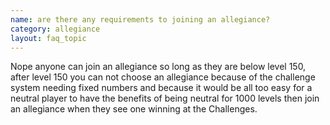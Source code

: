 ```yaml
---
name: are there any requirements to joining an allegiance?
category: allegiance
layout: faq_topic
---
```

Nope anyone can join an allegiance so long as they are below level 150, after level 150 you can not choose an allegiance because of the challenge system needing fixed numbers and because it would be all too easy for a neutral player to have the benefits of being neutral for 1000 levels then join an allegiance when they see one winning at the Challenges.